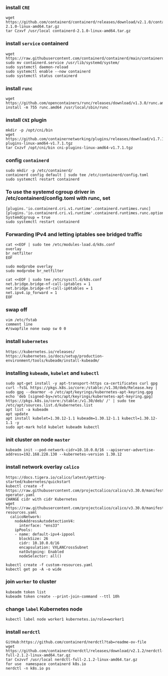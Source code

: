 ### install `CRE`
```
wget https://github.com/containerd/containerd/releases/download/v2.1.0/containerd-2.1.0-linux-amd64.tar.gz
tar Czxvf /usr/local containerd-2.1.0-linux-amd64.tar.gz
```
### install `service` containerd
```
wget https://raw.githubusercontent.com/containerd/containerd/main/containerd.service
sudo mv containerd.service /usr/lib/systemd/system/
sudo systemctl daemon-reload
sudo systemctl enable --now containerd
sudo systemctl status containerd
```
### install `runc`
```
wget https://github.com/opencontainers/runc/releases/download/v1.3.0/runc.amd64
install -m 755 runc.amd64 /usr/local/sbin/runc
```
### install `CNI` plugin
```
mkdir -p /opt/cni/bin
wget https://github.com/containernetworking/plugins/releases/download/v1.7.1/cni-plugins-linux-amd64-v1.7.1.tgz
tar Cxzvf /opt/cni/bin cni-plugins-linux-amd64-v1.7.1.tgz
```
### config `containerd`
```
sudo mkdir -p /etc/containerd/
containerd config default | sudo tee /etc/containerd/config.toml
sudo systemctl restart containerd
```
### To use the systemd cgroup driver in /etc/containerd/config.toml with runc, set
```
[plugins.'io.containerd.cri.v1.runtime'.containerd.runtimes.runc]
[plugins.'io.containerd.cri.v1.runtime'.containerd.runtimes.runc.options] 
SystemdCgroup = true
sudo systemctl restart containerd
```
### Forwarding IPv4 and letting iptables see bridged traffic
```
cat <<EOF | sudo tee /etc/modules-load.d/k8s.conf
overlay
br_netfilter
EOF

sudo modprobe overlay
sudo modprobe br_netfilter

cat <<EOF | sudo tee /etc/sysctl.d/k8s.conf
net.bridge.bridge-nf-call-iptables = 1
net.bridge.bridge-nf-call-ip6tables = 1
net.ipv4.ip_forward = 1
EOF
```
### swap off
```
vim /etc/fstab
comment line
#/swapfile none swap sw 0 0
```
### install `kubernetes`
```
https://kubernetes.io/releases/
https://kubernetes.io/docs/setup/production-environment/tools/kubeadm/install-kubeadm/
```
### installing `kubeadm`, `kubelet` and `kubectl`
```
sudo apt-get install -y apt-transport-https ca-certificates curl gpg
curl -fsSL https://pkgs.k8s.io/core:/stable:/v1.30/deb/Release.key | sudo gpg --dearmor -o /etc/apt/keyrings/kubernetes-apt-keyring.gpg
echo 'deb [signed-by=/etc/apt/keyrings/kubernetes-apt-keyring.gpg] https://pkgs.k8s.io/core:/stable:/v1.30/deb/ /' | sudo tee /etc/apt/sources.list.d/kubernetes.list
apt list -a kubeadm
apt update
apt install kubelet=1.30.12-1.1 kubeadm=1.30.12-1.1 kubectl=1.30.12-1.1 -y
sudo apt-mark hold kubelet kubeadm kubectl
```
### init cluster on node `master`
```
kubeadm init --pod-network-cidr=10.10.0.0/16 --apiserver-advertise-address=192.168.228.130 --kubernetes-version 1.30.12
```
### install network overlay `calico`
```
https://docs.tigera.io/calico/latest/getting-started/kubernetes/quickstart
kubectl create -f https://raw.githubusercontent.com/projectcalico/calico/v3.30.0/manifests/tigera-operator.yaml
CHANGE cidr with cidr Kubernetes
wget https://raw.githubusercontent.com/projectcalico/calico/v3.30.0/manifests/custom-resources.yaml
  calicoNetwork:
    nodeAddressAutodetectionV4:
      interface: "ens33"
    ipPools:
    - name: default-ipv4-ippool
      blockSize: 26
      cidr: 10.10.0.0/16
      encapsulation: VXLANCrossSubnet
      natOutgoing: Enabled
      nodeSelector: all()

kubectl create -f custom-resources.yaml
kubectl get po -A -o wide
```
### join `worker` to cluster
```
kubeadm token list
kubeadm token create --print-join-command --ttl 10h
```
### change `label` Kubernetes node
```
kubectl label node worker1 kubernetes.io/role=worker1
```
### install `nerdctl`
```
GitHub:https://github.com/containerd/nerdctl?tab=readme-ov-file
wget https://github.com/containerd/nerdctl/releases/download/v2.1.2/nerdctl-full-2.1.2-linux-amd64.tar.gz
tar Cxzvvf /usr/local nerdctl-full-2.1.2-linux-amd64.tar.gz
for use  namespace containerd k8s.io
nerdctl -n k8s.io ps
```
